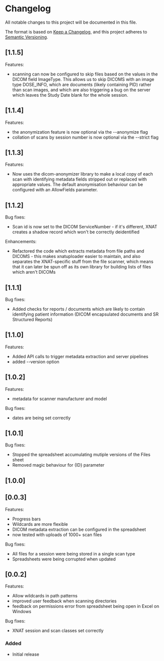 # Changelog

All notable changes to this project will be documented in this file.

The format is based on [Keep a Changelog](https://keepachangelog.com/en/1.0.0/),
and this project adheres to [Semantic Versioning](https://semver.org/spec/v2.0.0.html).

## [1.1.5]

Features:

- scanning can now be configured to skip files based on the values in the
  DICOM field ImageType. This allows us to skip DICOMS with an image type
  DOSE_INFO, which are documents (likely containing PID) rather than scan
  images, and which are also triggering a bug on the server which leaves the
  Study Date blank for the whole session.

## [1.1.4]

Features:

- the anonymization feature is now optional via the --anonymize flag
- collation of scans by session number is now optional via the --strict flag

## [1.1.3]

Features:

- Now uses the dicom-anonymizer library to make a local copy of each scan with
  identifying metadata fields stripped out or replaced with appropriate values.
  The default anonymisation behaviour can be configured with an AllowFields
  parameter.

## [1.1.2]

Bug fixes:

- Scan id is now set to the DICOM ServiceNumber - if it's different, XNAT
  creates a shadow record which won't be correctly deidentified

Enhancements:

- Refactored the code which extracts metadata from file paths and DICOMS - this
  makes xnatuploader easier to maintain, and also separates the XNAT-specific
  stuff from the file scanner, which means that it can later be spun off as
  its own library for building lists of files which aren't DICOMs

## [1.1.1]

Bug fixes:

- Added checks for reports / documents which are likely to contain identifying
  patient information (DICOM encapsulated documents and SR Structured Reports)


## [1.1.0]

Features:

- Added API calls to trigger metadata extraction and server pipelines
- added --version option

## [1.0.2]

Features:

- metadata for scanner manufacturer and model

Bug fixes:

- dates are being set correctly

## [1.0.1]

Bug fixes:

- Stopped the spreadsheet accumulating mutiple versions of the Files sheet
- Removed magic behaviour for {ID} parameter

## [1.0.0]

## [0.0.3]

Features:

- Progress bars
- Wildcards are more flexible
- DICOM metadata extraction can be configured in the spreadsheet
- now tested with uploads of 1000+ scan files

Bug fixes:

- All files for a session were being stored in a single scan type
- Spreadsheets were being corrupted when updated

## [0.0.2]

Features:

- Allow wildcards in path patterns
- improved user feedback when scanning directories
- feedback on permissions error from spreadsheet being open in Excel on Windows

Bug fixes:

- XNAT session and scan classes set correctly

### Added 

- Initial release

[0.0.1]: https://github.com/Sydney-Informatics-Hub/xnat-uploader/